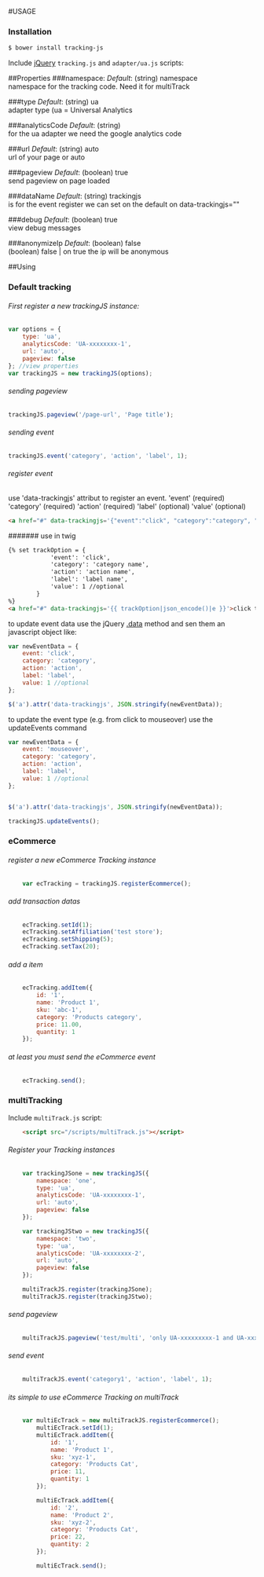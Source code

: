 #USAGE

### Installation

```bash
$ bower install tracking-js
```

Include [jQuery](http://ajax.googleapis.com/ajax/libs/jquery/1.11.1/jquery.min.js) `tracking.js` and `adapter/ua.js` scripts:
    <script src="//ajax.googleapis.com/ajax/libs/jquery/1.11.1/jquery.min.js"></script>
    <script src="/adapter/ua.js"></script>
    <script src="/tracking.js"></script>



##Properties
###namespace:
*Default*: (string) namespace              
namespace for the tracking code. Need it for multiTrack


###type
*Default*: (string) ua   
adapter type (ua = Universal Analytics


###analyticsCode
*Default*: (string)  
for the ua adapter we need the google analytics code

###url
*Default*: (string) auto  
url of your page or auto


###pageview
*Default*: (boolean) true  
send pageview on page loaded

###dataName
*Default*: (string) trackingjs  
is for the event register we can set on the default on data-trackingjs=""


###debug
*Default*: (boolean) true  
view debug messages

###anonymizeIp
*Default*: (boolean) false  
(boolean) false | on true the ip will be anonymous

##Using

### Default tracking
###### First register a new trackingJS instance:
```js
var options = {
    type: 'ua',
    analyticsCode: 'UA-xxxxxxxx-1',
    url: 'auto',
    pageview: false
}; //view properties
var trackingJS = new trackingJS(options);
```

###### sending pageview
```js
trackingJS.pageview('/page-url', 'Page title');
```

###### sending event
```js
trackingJS.event('category', 'action', 'label', 1);
```

###### register event
use 'data-trackingjs' attribut to register an event.
'event' (required)
'category' (required)
'action' (required)
'label' (optional)
'value' (optional)

```html
<a href="#" data-trackingjs='{"event":"click", "category":"category", "action":"action", "label":"label", "value":"1"}'>click to send event</a>
```
####### use in twig
```html
{% set trackOption = {
            'event': 'click',
            'category': 'category name',
            'action': 'action name',
            'label': 'label name',
            'value': 1 //optional
        }
%}
<a href="#" data-trackingjs='{{ trackOption|json_encode()|e }}'>click to send event</a>
```

to update event data use the jQuery [.data](http://api.jquery.com/jquery.data/) method and sen them an javascript object like:
```js
var newEventData = {
    event: 'click',
    category: 'category',
    action: 'action',
    label: 'label',
    value: 1 //optional
};

$('a').attr('data-trackingjs', JSON.stringify(newEventData));
```

to update the event type (e.g. from click to mouseover) use the updateEvents command
```js
var newEventData = {
    event: 'mouseover',
    category: 'category',
    action: 'action',
    label: 'label',
    value: 1 //optional
};


$('a').attr('data-trackingjs', JSON.stringify(newEventData));

trackingJS.updateEvents();
```

### eCommerce
###### register a new eCommerce Tracking instance
```js
    var ecTracking = trackingJS.registerEcommerce();
```

###### add transaction datas
```js
    ecTracking.setId(1);
    ecTracking.setAffiliation('test store');
    ecTracking.setShipping(5);
    ecTracking.setTax(20);
```

###### add a item
```js
    ecTracking.addItem({
        id: '1',
        name: 'Product 1',
        sku: 'abc-1',
        category: 'Products category',
        price: 11.00,
        quantity: 1
    });
```

###### at least you must send the eCommerce event
```js
    ecTracking.send();
```

### multiTracking
Include `multiTrack.js` script:
```html
    <script src="/scripts/multiTrack.js"></script>
```

###### Register your Tracking instances
```js
    var trackingJSone = new trackingJS({
        namespace: 'one',
        type: 'ua',
        analyticsCode: 'UA-xxxxxxxx-1',
        url: 'auto',
        pageview: false
    });

    var trackingJStwo = new trackingJS({
        namespace: 'two',
        type: 'ua',
        analyticsCode: 'UA-xxxxxxxx-2',
        url: 'auto',
        pageview: false
    });

    multiTrackJS.register(trackingJSone);
    multiTrackJS.register(trackingJStwo);
```

###### send pageview
```js
    multiTrackJS.pageview('test/multi', 'only UA-xxxxxxxxx-1 and UA-xxxxxxxxx-2');
```

###### send event
```js
    multiTrackJS.event('category1', 'action', 'label', 1);
```

###### its simple to use eCommerce Tracking on multiTrack
```js
    var multiEcTrack = new multiTrackJS.registerEcommerce();
        multiEcTrack.setId(1);
        multiEcTrack.addItem({
            id: '1',
            name: 'Product 1',
            sku: 'xyz-1',
            category: 'Products Cat',
            price: 11,
            quantity: 1
        });

        multiEcTrack.addItem({
            id: '2',
            name: 'Product 2',
            sku: 'xyz-2',
            category: 'Products Cat',
            price: 22,
            quantity: 2
        });

        multiEcTrack.send();
```
